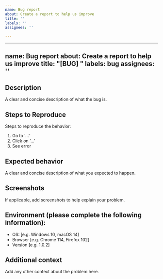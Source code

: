 ```yaml
---
name: Bug report
about: Create a report to help us improve
title: ''
labels: ''
assignees: ''

---
```


---
name: Bug report
about: Create a report to help us improve
title: "[BUG] "
labels: bug
assignees: ''
---

## Description
A clear and concise description of what the bug is.

## Steps to Reproduce
Steps to reproduce the behavior:
1. Go to '...'
2. Click on '...'
3. See error

## Expected behavior
A clear and concise description of what you expected to happen.

## Screenshots
If applicable, add screenshots to help explain your problem.

## Environment (please complete the following information):
- OS: [e.g. Windows 10, macOS 14]
- Browser [e.g. Chrome 114, Firefox 102]
- Version [e.g. 1.0.2]

## Additional context
Add any other context about the problem here.
